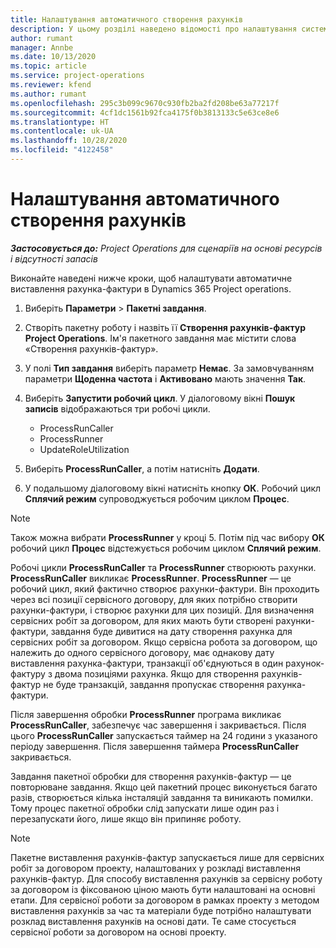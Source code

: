 ```yaml
---
title: Налаштування автоматичного створення рахунків
description: У цьому розділі наведено відомості про налаштування системи для автоматичного створення рахунків-фактур.
author: rumant
manager: Annbe
ms.date: 10/13/2020
ms.topic: article
ms.service: project-operations
ms.reviewer: kfend
ms.author: rumant
ms.openlocfilehash: 295c3b099c9670c930fb2ba2fd208be63a77217f
ms.sourcegitcommit: 4cf1dc1561b92fca4175f0b3813133c5e63ce8e6
ms.translationtype: HT
ms.contentlocale: uk-UA
ms.lasthandoff: 10/28/2020
ms.locfileid: "4122458"
---
```

# <a name="configure-automatic-invoice-creation"></a>Налаштування автоматичного створення рахунків

_**Застосовується до:** Project Operations для сценаріїв на основі ресурсів і відсутності запасів_


Виконайте наведені нижче кроки, щоб налаштувати автоматичне виставлення рахунка-фактури в Dynamics 365 Project operations.

1. Виберіть **Параметри** > **Пакетні завдання**.
2. Створіть пакетну роботу і назвіть її **Створення рахунків-фактур Project Operations**. Ім'я пакетного завдання має містити слова «Створення рахунків-фактур».
3. У полі **Тип завдання** виберіть параметр **Немає**. За замовчуванням параметри **Щоденна частота** і **Активовано** мають значення **Так**.
4. Виберіть **Запустити робочий цикл**. У діалоговому вікні **Пошук записів** відображаються три робочі цикли.

    - ProcessRunCaller
    - ProcessRunner
    - UpdateRoleUtilization

5. Виберіть **ProcessRunCaller**, а потім натисніть **Додати**.
6. У подальшому діалоговому вікні натисніть кнопку **ОК**. Робочий цикл **Сплячий режим** супроводжується робочим циклом **Процес**.

  > [!NOTE]
  > Також можна вибрати **ProcessRunner** у кроці 5. Потім під час вибору **ОК** робочий цикл **Процес** відстежується робочим циклом **Сплячий режим**.

Робочі цикли **ProcessRunCaller** та **ProcessRunner** створюють рахунки. **ProcessRunCaller** викликає **ProcessRunner**. **ProcessRunner** — це робочий цикл, який фактично створює рахунки-фактури. Він проходить через всі позиції сервісного договору, для яких потрібно створити рахунки-фактури, і створює рахунки для цих позицій. Для визначення сервісних робіт за договором, для яких мають бути створені рахунки-фактури, завдання буде дивитися на дату створення рахунка для сервісних робіт за договором. Якщо сервісна робота за договором, що належить до одного сервісного договору, має однакову дату виставлення рахунка-фактури, транзакції об'єднуються в один рахунок-фактуру з двома позиціями рахунка. Якщо для створення рахунків-фактур не буде транзакцій, завдання пропускає створення рахунка-фактури.

Після завершення обробки **ProcessRunner** програма викликає **ProcessRunCaller**, забезпечує час завершення і закривається. Після цього **ProcessRunCaller** запускається таймер на 24 години з указаного періоду завершення. Після завершення таймера **ProcessRunCaller** закривається.

Завдання пакетної обробки для створення рахунків-фактур — це повторюване завдання. Якщо цей пакетний процес виконується багато разів, створюється кілька інсталяцій завдання та виникають помилки. Тому процес пакетної обробки слід запускати лише один раз і перезапускати його, лише якщо він припиняє роботу.

> [!NOTE]
> Пакетне виставлення рахунків-фактур запускається лише для сервісних робіт за договором проекту, налаштованих у розкладі виставлення рахунків-фактур. Для способу виставлення рахунків за сервісну роботу за договором із фіксованою ціною мають бути налаштовані на основні етапи. Для сервісної роботи за договором в рамках проекту з методом виставлення рахунків за час та матеріали буде потрібно налаштувати розклад виставлення рахунків на основі дати. Те саме стосується сервісної роботи за договором на основі проекту.     
